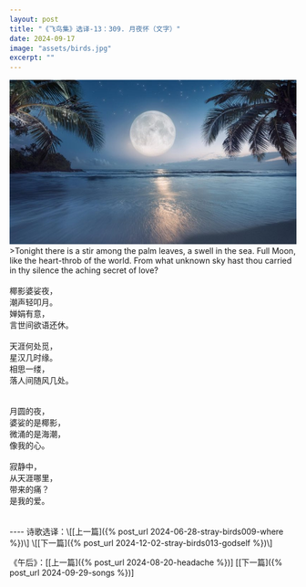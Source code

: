 ```yaml
---
layout: post
title: "《飞鸟集》选译-13：309. 月夜怀（文字）"
date: 2024-09-17
image: "assets/birds.jpg"
excerpt: ""
---
```


<img src="/assets/moon.jpg">

<br>
>Tonight there is a stir among the palm leaves, a swell in the sea. Full Moon, like the heart-throb of the world. From what unknown sky hast thou carried in thy silence the aching secret of love?

<br>
<br>
椰影婆娑夜，<br>
潮声轻叩月。<br>
婵娟有意，<br>
言世间欲语还休。<br>
<br>
天涯何处觅，<br>
星汉几时缘。<br>
相思一缕，<br>
落人间随风几处。<br>

<br>
<br>
月圆的夜，<br>
婆娑的是椰影，<br>
微涌的是海潮，<br>
像我的心。<br>
<br>
寂静中，<br>
从天涯哪里，<br>
带来的痛？<br>
是我的爱。<br>
    
<br>
<br>
----
诗歌选译：\[[上一篇]({% post_url 2024-06-28-stray-birds009-where %})\] \[[下一篇]({% post_url 2024-12-02-stray-birds013-godself %})\] 

《午后》：\[[上一篇]({% post_url 2024-08-20-headache %})\] \[[下一篇]({% post_url 2024-09-29-songs %})\] 
